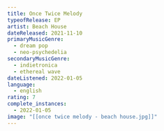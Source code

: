 ```yaml
---
title: Once Twice Melody
typeofRelease: EP
artist: Beach House
dateReleased: 2021-11-10
primaryMusicGenre:
  - dream pop
  - neo-psychedelia
secondaryMusicGenre:
  - indietronica
  - ethereal wave
dateListened: 2022-01-05
language:
  - english
rating: 7
complete_instances:
  - 2022-01-05
image: "[[once twice melody - beach house.jpg]]"
---
```

